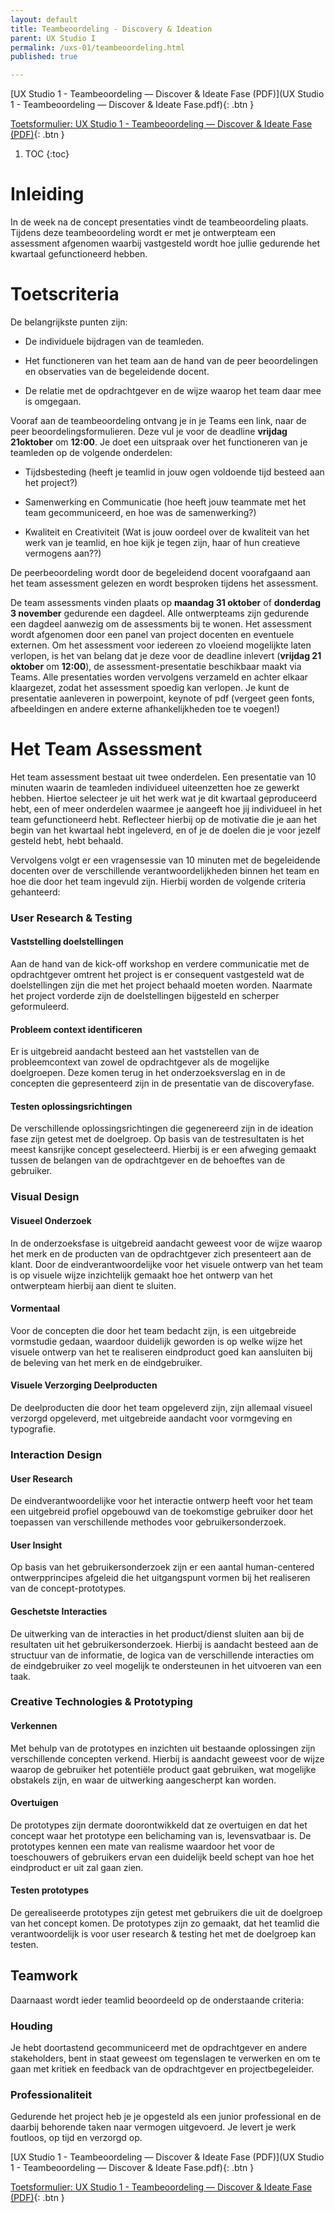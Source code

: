 ```yaml
---
layout: default
title: Teambeoordeling - Discovery & Ideation
parent: UX Studio I
permalink: /uxs-01/teambeoordeling.html
published: true

---
```


[UX Studio 1 - Teambeoordeling — Discover & Ideate Fase (PDF)](UX Studio 1 - Teambeoordeling — Discover & Ideate Fase.pdf){: .btn }

[Toetsformulier: UX Studio 1 - Teambeoordeling — Discover & Ideate Fase (PDF)](02_UXS1_Teamassessment.pdf){: .btn }

1. TOC
{:toc}

# Inleiding

In de week na de concept presentaties vindt de teambeoordeling plaats. Tijdens deze teambeoordeling wordt er met je ontwerpteam een assessment afgenomen waarbij vastgesteld wordt hoe jullie gedurende het kwartaal gefunctioneerd hebben. 


# Toetscriteria

De belangrijkste punten zijn:

-   De individuele bijdragen van de teamleden.

-   Het functioneren van het team aan de hand van de peer beoordelingen
    en observaties van de begeleidende docent.

-   De relatie met de opdrachtgever en de wijze waarop het team daar mee
    is omgegaan.

Vooraf aan de teambeoordeling ontvang je in je Teams een link, naar de peer beoordelingsformulieren. Deze vul je voor de deadline **vrijdag 21oktober** om **12:00**. Je doet een uitspraak over het functioneren van je teamleden  op de volgende onderdelen:

-   Tijdsbesteding (heeft je teamlid in jouw ogen voldoende tijd besteed aan het project?)

-   Samenwerking en Communicatie (hoe heeft jouw teammate met het team gecommuniceerd, en hoe was de samenwerking?)

-   Kwaliteit en Creativiteit (Wat is jouw oordeel over de kwaliteit van het werk van je teamlid, en hoe kijk je tegen zijn, haar of hun creatieve vermogens aan??)

De peerbeoordeling wordt door de begeleidend docent voorafgaand aan het
team assessment gelezen en wordt besproken tijdens het assessment.

De team assessments vinden plaats op **maandag 31 oktober** of
**donderdag 3 november** gedurende een dagdeel. Alle ontwerpteams zijn gedurende een dagdeel aanwezig om de assessments bij te wonen. Het assessment wordt afgenomen door een panel van project docenten en eventuele externen. Om het assessment voor iedereen zo vloeiend mogelijkte laten verlopen, is het van belang dat je deze voor de deadline
inlevert (**vrijdag 21 oktober** om **12:00**), de
assessment-presentatie beschikbaar maakt via Teams. Alle presentaties worden vervolgens verzameld en achter elkaar klaargezet, zodat het assessment spoedig kan verlopen. Je kunt de presentatie aanleveren in powerpoint, keynote of pdf (vergeet geen fonts, afbeeldingen en andere externe afhankelijkheden toe te voegen!)


# Het Team Assessment

Het team assessment bestaat uit twee onderdelen. Een presentatie van 10
minuten waarin de teamleden individueel uiteenzetten hoe ze gewerkt
hebben. Hiertoe selecteer je uit het werk wat je dit kwartaal
geproduceerd hebt, een of meer onderdelen waarmee je aangeeft hoe jij
individueel in het team gefunctioneerd hebt. Reflecteer hierbij op de
motivatie die je aan het begin van het kwartaal hebt ingeleverd, en of
je de doelen die je voor jezelf gesteld hebt, hebt behaald.

Vervolgens volgt er een vragensessie van 10 minuten met de begeleidende
docenten over de verschillende verantwoordelijkheden binnen het team en
hoe die door het team ingevuld zijn. Hierbij worden de volgende criteria
gehanteerd:

### User Research & Testing

#### Vaststelling doelstellingen

Aan de hand van de kick-off workshop en verdere communicatie met de
opdrachtgever omtrent het project is er consequent vastgesteld wat de
doelstellingen zijn die met het project behaald moeten worden. Naarmate
het project vorderde zijn de doelstellingen bijgesteld en scherper
geformuleerd.

#### Probleem context identificeren

Er is uitgebreid aandacht besteed aan het vaststellen van de
probleemcontext van zowel de opdrachtgever als de mogelijke doelgroepen.
Deze komen terug in het onderzoeksverslag en in de concepten die
gepresenteerd zijn in de presentatie van de discoveryfase.

#### Testen oplossingsrichtingen

De verschillende oplossingsrichtingen die gegenereerd zijn in de
ideation fase zijn getest met de doelgroep. Op basis van de
testresultaten is het meest kansrijke concept geselecteerd. Hierbij is
er een afweging gemaakt tussen de belangen van de opdrachtgever en de
behoeftes van de gebruiker.

### Visual Design

#### Visueel Onderzoek

In de onderzoeksfase is uitgebreid aandacht geweest voor de wijze waarop
het merk en de producten van de opdrachtgever zich presenteert aan de
klant. Door de eindverantwoordelijke voor het visuele ontwerp van het
team is op visuele wijze inzichtelijk gemaakt hoe het ontwerp van het
ontwerpteam hierbij aan dient te sluiten.

#### Vormentaal

Voor de concepten die door het team bedacht zijn, is een uitgebreide
vormstudie gedaan, waardoor duidelijk geworden is op welke wijze het
visuele ontwerp van het te realiseren eindproduct goed kan aansluiten
bij de beleving van het merk en de eindgebruiker.

#### Visuele Verzorging Deelproducten

De deelproducten die door het team opgeleverd zijn, zijn allemaal
visueel verzorgd opgeleverd, met uitgebreide aandacht voor vormgeving en
typografie.

### Interaction Design

#### User Research

De eindverantwoordelijke voor het interactie ontwerp heeft voor het team
een uitgebreid profiel opgebouwd van de toekomstige gebruiker door het
toepassen van verschillende methodes voor gebruikersonderzoek.

#### User Insight

Op basis van het gebruikersonderzoek zijn er een aantal human-centered
ontwerpprincipes afgeleid die het uitgangspunt vormen bij het realiseren
van de concept-prototypes.

#### Geschetste Interacties

De uitwerking van de interacties in het product/dienst sluiten aan bij
de resultaten uit het gebruikersonderzoek. Hierbij is aandacht besteed
aan de structuur van de informatie, de logica van de verschillende
interacties om de eindgebruiker zo veel mogelijk te ondersteunen in het
uitvoeren van een taak.
 

### Creative Technologies & Prototyping

#### Verkennen

Met behulp van de prototypes en inzichten uit bestaande oplossingen zijn
verschillende concepten verkend. Hierbij is aandacht geweest voor de
wijze waarop de gebruiker het potentiële product gaat gebruiken, wat
mogelijke obstakels zijn, en waar de uitwerking aangescherpt kan worden.

#### Overtuigen

De prototypes zijn dermate doorontwikkeld dat ze overtuigen en dat het
concept waar het prototype een belichaming van is, levensvatbaar is. De
prototypes kennen een mate van realisme waardoor het voor de
toeschouwers of gebruikers ervan een duidelijk beeld schept van hoe het
eindproduct er uit zal gaan zien.

#### Testen prototypes

De gerealiseerde prototypes zijn getest met gebruikers die uit de
doelgroep van het concept komen. De prototypes zijn zo gemaakt, dat het
teamlid die verantwoordelijk is voor user research & testing het met de
doelgroep kan testen.


## Teamwork

Daarnaast wordt ieder teamlid beoordeeld op de onderstaande criteria:

### Houding

Je hebt doortastend gecommuniceerd met de opdrachtgever en andere
stakeholders, bent in staat geweest om tegenslagen te verwerken en om te
gaan met kritiek en feedback van de opdrachtgever en projectbegeleider.

### Professionaliteit

Gedurende het project heb je je opgesteld als een junior professional en
de daarbij behorende taken naar vermogen uitgevoerd. Je levert je werk
foutloos, op tijd en verzorgd op.

[UX Studio 1 - Teambeoordeling — Discover & Ideate Fase (PDF)](UX Studio 1 - Teambeoordeling — Discover & Ideate Fase.pdf){: .btn }

[Toetsformulier: UX Studio 1 - Teambeoordeling — Discover & Ideate Fase (PDF)](02_UXS1_Teamassessment.pdf){: .btn }